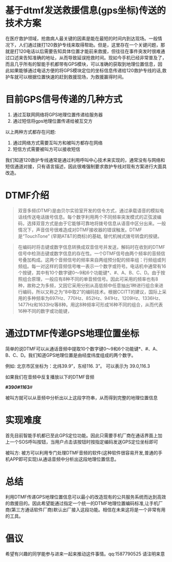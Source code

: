# 基于dtmf发送救援信息(gps坐标)传送的技术方案
  
  在医疗救护领域，抢救病人最关键的因素是能在最短的时间内到达现场。一般情    况下，人们通过拨打120救护专线来取得帮助。但是，这里存在一个关键问题，那就是打120电话以后需要告知具体位置才能前来救援，但往往在事件突发时很难通过口述来告知准确的地址，从而导致延误抢救时间。现如今手机已经非常普及了，而且几乎所有的智能手机都带有GPS模块，可以准确的获取到地理位置信息，因此如果能够通过电话方便的将GPS模块定位的坐标信息传递给120救护专线的话,救护车就可以根据位置快速的赶到救援现场，为救援赢得时间。
  
 # 目前GPS信号传递的几种方式
 
 1. 通过互联网网络将GPS地理位置传递给服务器
 2. 通过短信将gps地理位置传递给被互交方

 以上两种方式都存在问题:
 
  1. 通过网络方式需要互叫方和被叫方都存在网络
  2. 短信方式需要被叫方可以接收短信

我们知道120救护专线通常是通过利用呼叫中心技术来实现的，通常没有与网络和短信通道对接，只有语言描述，因此很难强制要求救护专线对现有方案进行大面具改造。

# DTMF介绍

> 双音多频(DTMF)是由贝尔实验室开发的信令方式，通过承载语音的模拟电话线传送电话拨号信息。每个数字利用两个不同频率突发模式的正弦波编码，选择双音方式是由于它能够可靠地将拨号信息从语音中区分出来。一般情况下，声音信号很难造成对DTMF接收器的错误触发。DTMF是“TouchTone” (早期AT&T的商标)的基础, 替代机械式拨号转盘的按键。

> 在编码时将击键或数字信息转换成双音信号并发送，解码时在收到的DTMF信号中检测击键或数字信息的存在性。一个DTMF信号由两个频率的音频信号叠加构成。这两个音频信号的频率来自两组预分配的频率组：行频组或列频组。每一对这样的音频信号唯一表示一个数字或符号。电话机中通常有16个按键，其中有10个数字键0～9和6个功能键*、#、A、B、C、D。由于按照组合原理，一般应有8种不同的单音频信号。因此可采用的频率也有8种，故称之为多频，又因它采用分别从高低频中任意抽出1种进行组合来进行编码，所以又称之为“8中取2”的编码技术。根据CCITT的建议，国际上采用的多种频率为697Hz、770Hz、852Hz、941Hz、1209Hz、1336Hz、1477Hz和1633Hz等8种。用这8种频率可形成16种不同的组合，从而代表16种不同的数字或功能键，


# 通过DTMF传递GPS地理位置坐标
简单的说DTMF可以从通话音频中提取10个数字键0～9和6个功能键*、#、A、B、C、D。我们知道GPS地理位置是由经度纬度组成的两个数字。

例如:
北京市区坐标为：北纬39.9”，东经116. 3”。
可以表示为  39.0,116.3

如果我们在音频中反复播放以下的DTMF音频

**#39*0#116*3**#

被叫方就可以从音频中分析出以上这段字符串，从而得到完整的地理位置信息

# 实现难度

首先目前智能手机都已至此GPS定位功能。因此只需要手机厂商在通话界面上加上一个SOS呼叫按钮，当用户点击该按钮时按指定编码发送GPS定位坐标即可

被叫方:
被方可以利用专门处理DTMF音频的软件(这种软件很容易开发,普通的手机APP即可实现)从通话音频中分析出这段地理位置信息。

# 总结
利用DTMF传递GPS地理位置信息可以最小的改造现有的公共服务系统而达到高效的救援目的。因此希望能通过指定一个统一的DTMF地理位置编码标准,让手机厂商(第三方通话软件厂商)默认出厂接入这段功能。相信在未来这将是一个非常有用的工具。

# 倡议

希望有兴趣的同学能参与进来一起来推动这件事情。qq:1587790525 请注明来意
